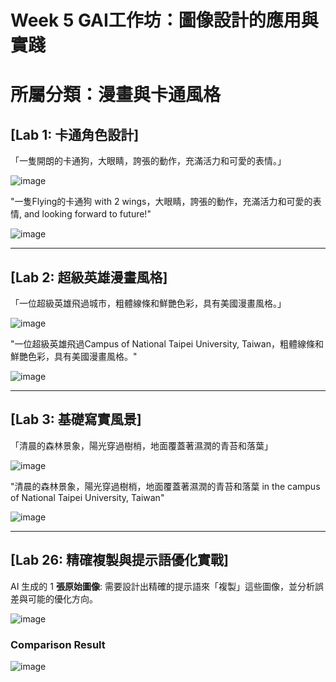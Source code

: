 # Week 5 GAI工作坊：圖像設計的應用與實踐

# **所屬分類：漫畫與卡通風格**

## **[Lab 1: 卡通角色設計]**

「一隻開朗的卡通狗，大眼睛，誇張的動作，充滿活力和可愛的表情。」

![image](https://github.com/user-attachments/assets/38eb695d-c035-4f6e-86c9-6434876044d4)

"一隻Flying的卡通狗 with 2 wings，大眼睛，誇張的動作，充滿活力和可愛的表情, and looking forward to future!"

![image](https://github.com/user-attachments/assets/346a0dbc-76cb-410f-95a7-d083edae3c6a)

---

## **[Lab 2: 超級英雄漫畫風格]**

「一位超級英雄飛過城市，粗體線條和鮮艷色彩，具有美國漫畫風格。」

![image](https://github.com/user-attachments/assets/eb912d90-06e2-4f0d-b212-0015030813f5)

"一位超級英雄飛過Campus of National Taipei University, Taiwan，粗體線條和鮮艷色彩，具有美國漫畫風格。"

![image](https://github.com/user-attachments/assets/203fdcb1-83f3-4acd-8b3c-4dba9f6eda64)


---

## **[Lab 3: 基礎寫實風景]**

「清晨的森林景象，陽光穿過樹梢，地面覆蓋著濕潤的青苔和落葉」 

![image](https://github.com/user-attachments/assets/f75e84d5-52a5-499d-9a9c-237b4be38128)


"清晨的森林景象，陽光穿過樹梢，地面覆蓋著濕潤的青苔和落葉 in the campus of National Taipei University, Taiwan"

![image](https://github.com/user-attachments/assets/b5c22385-7a62-4860-a569-a168ec773e03)

---

## [Lab 26: 精確複製與提示語優化實戰]

AI 生成的 1 **張原始圖像**: 需要設計出精確的提示語來「複製」這些圖像，並分析誤差與可能的優化方向。

![image](https://github.com/user-attachments/assets/97b18b58-b7c8-4bfc-a2e8-72f12363984f)

### Comparison Result

![image](https://github.com/user-attachments/assets/5fa2780a-a94f-4056-a7ee-5dad20fe8fd9)
